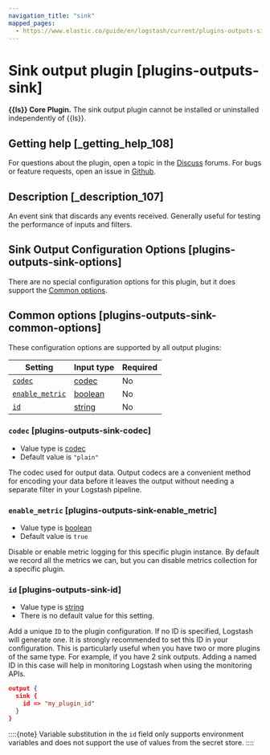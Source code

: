 ```yaml
---
navigation_title: "sink"
mapped_pages:
  - https://www.elastic.co/guide/en/logstash/current/plugins-outputs-sink.html
---
```


# Sink output plugin [plugins-outputs-sink]


**{{ls}} Core Plugin.** The sink output plugin cannot be installed or uninstalled independently of {{ls}}.

## Getting help [_getting_help_108]

For questions about the plugin, open a topic in the [Discuss](http://discuss.elastic.co) forums. For bugs or feature requests, open an issue in [Github](https://github.com/logstash).


## Description [_description_107]

An event sink that discards any events received. Generally useful for testing the performance of inputs and filters.


## Sink Output Configuration Options [plugins-outputs-sink-options]

There are no special configuration options for this plugin, but it does support the [Common options](plugins-outputs-sink.md#plugins-outputs-sink-common-options).


## Common options [plugins-outputs-sink-common-options]

These configuration options are supported by all output plugins:

| Setting | Input type | Required |
| --- | --- | --- |
| [`codec`](plugins-outputs-sink.md#plugins-outputs-sink-codec) | [codec](logstash://reference/configuration-file-structure.md#codec) | No |
| [`enable_metric`](plugins-outputs-sink.md#plugins-outputs-sink-enable_metric) | [boolean](logstash://reference/configuration-file-structure.md#boolean) | No |
| [`id`](plugins-outputs-sink.md#plugins-outputs-sink-id) | [string](logstash://reference/configuration-file-structure.md#string) | No |

### `codec` [plugins-outputs-sink-codec]

* Value type is [codec](logstash://reference/configuration-file-structure.md#codec)
* Default value is `"plain"`

The codec used for output data. Output codecs are a convenient method for encoding your data before it leaves the output without needing a separate filter in your Logstash pipeline.


### `enable_metric` [plugins-outputs-sink-enable_metric]

* Value type is [boolean](logstash://reference/configuration-file-structure.md#boolean)
* Default value is `true`

Disable or enable metric logging for this specific plugin instance. By default we record all the metrics we can, but you can disable metrics collection for a specific plugin.


### `id` [plugins-outputs-sink-id]

* Value type is [string](logstash://reference/configuration-file-structure.md#string)
* There is no default value for this setting.

Add a unique `ID` to the plugin configuration. If no ID is specified, Logstash will generate one. It is strongly recommended to set this ID in your configuration. This is particularly useful when you have two or more plugins of the same type. For example, if you have 2 sink outputs. Adding a named ID in this case will help in monitoring Logstash when using the monitoring APIs.

```json
output {
  sink {
    id => "my_plugin_id"
  }
}
```

::::{note} 
Variable substitution in the `id` field only supports environment variables and does not support the use of values from the secret store.
::::




